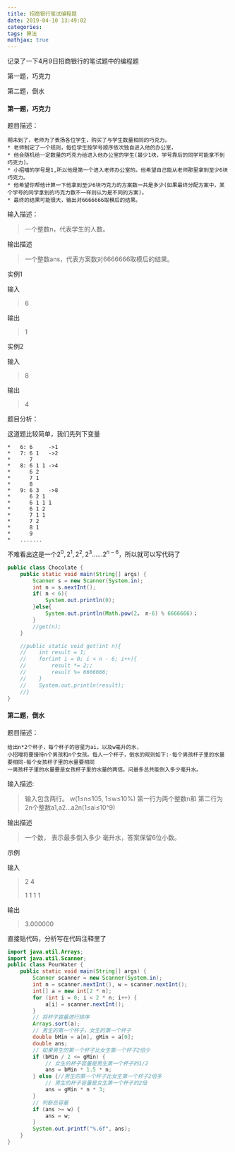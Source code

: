 ```yaml
---
title: 招商银行笔试编程题
date: 2019-04-10 13:49:02
categories: 
tags: 算法
mathjax: true
---
```


记录了一下4月9日招商银行的笔试题中的编程题

第一题，巧克力

第二题，倒水

<!-- more -->

#### 第一题，巧克力

题目描述：

```
期未到了，老师为了表扬各位学生，购买了与学生数量相同的巧克力。
* 老师制定了一个规则，每位学生按学号顺序依次独自进入他的办公室，
* 他会随机给一定数量的巧克力给进入他办公室的学生(最少1块，学号靠后的同学可能拿不到巧克力)。
* 小招喵的学号是1,所以他是第一个进入老师办公室的。他希望自己能从老师那里拿到至少6块巧克力。
* 他希望你帮他计算一下他拿到至少6块巧克力的方案数一共是多少(如果最终分配方案中，某个学号的同学拿到的巧克力数不一样则认为是不同的方案)。
* 最终的结果可能很大，输出对6666666取模后的结果。
```

输入描述：

> 一个整数n，代表学生的人数。

输出描述

> 一个整数ans，代表方案数对6666666取模后的结果。

实例1

输入

> 6

输出

> 1

实例2

输入

> 8

输出

> 4

题目分析：

这道题比较简单，我们先列下变量

```
*	6: 6     ->1
*   7: 6 1   ->2
*      7
*   8: 6 1 1 ->4
*      6 2
*      7 1
*      8
*   9: 6 3   ->8
*      6 2 1
*      6 1 1 1
*      6 1 2
*      7 1 1
*      7 2
*      8 1
*      9
*   .......
```

不难看出这是一个$2^0,2^1,2^2,2^3......2^{n-6}$，所以就可以写代码了

```java
public class Chocolate {
    public static void main(String[] args) {
        Scanner s = new Scanner(System.in);
        int n = s.nextInt();
        if( n < 6){
            System.out.println(0);
        }else{
            System.out.println(Math.pow(2， n-6) % 6666666)；
        }
        //get(n);
    }

    //public static void get(int n){
    //    int result = 1;
    //    for(int i = 0; i < n - 6; i++){
    //        result *= 2;;
    //        result %= 6666666;
    //    }
    //    System.out.println(result);
    //}
}
```

#### 第二题，倒水

题目描述：

```
给出n*2个杯子，每个杯子的容星为ai，以及w毫升的水，
小招喵将要接待n个男孩和n个女孩。每人一个杯子，倒水的规则如下:-每个男孩杯子里的水量要相同-每个女孩杯子里的水量要相同
一男孩杯子里的水量要是女孩杯子里的水量的两倍。问最多总共能倒入多少毫升水。
```

输入描述:

> 输入包含两行。
> w(1≤n≤105, 1≤w≤10%)
> 第一行为两个整数n和
> 第二行为2n个整数a1,a2...a2n(1≤ai≤10^9)

输出描述
> 一个数， 表示最多倒入多少 毫升水，答案保留6位小数。

示例

输入

> 2 4
>
> 1 1 1 1

输出

> 3.000000

直接贴代码，分析写在代码注释里了

```java
import java.util.Arrays;
import java.util.Scanner;
public class PourWater {
    public static void main(String[] args) {
        Scanner scanner = new Scanner(System.in);
        int n = scanner.nextInt(), w = scanner.nextInt();
        int[] a = new int[2 * n];
        for (int i = 0; i < 2 * n; i++) {
            a[i] = scanner.nextInt();
        }
        // 将杯子容量进行排序
        Arrays.sort(a);
        // 男生的第一个杯子，女生的第一个杯子
        double bMin = a[n], gMin = a[0];
        double ans;
        // 如果男生的第一个杯子比女生第一个杯子2倍少
        if (bMin / 2 <= gMin) {
            // 女生的杯子容量是男生第一个杯子的1/2
            ans = bMin * 1.5 * n;
        } else {//男生的第一个杯子比女生第一个杯子2倍多
            // 男生的杯子容量是女生第一个杯子的2倍
            ans = gMin * n * 3;
        }
        // 判断总容量
        if (ans >= w) {
            ans = w;
        }
        System.out.printf("%.6f", ans);
    }
}
```